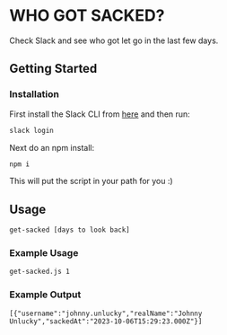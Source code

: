 # WHO GOT SACKED?

Check Slack and see who got let go in the last few days.

## Getting Started

### Installation

First install the Slack CLI from [here](https://api.slack.com/automation/cli/install) and then run:

```sh
slack login
```

Next do an npm install:

```sh
npm i
```

This will put the script in your path for you :)

## Usage

```sh
get-sacked [days to look back]
```

### Example Usage

```sh
get-sacked.js 1
```

### Example Output

```
[{"username":"johnny.unlucky","realName":"Johnny Unlucky","sackedAt":"2023-10-06T15:29:23.000Z"}]

```
